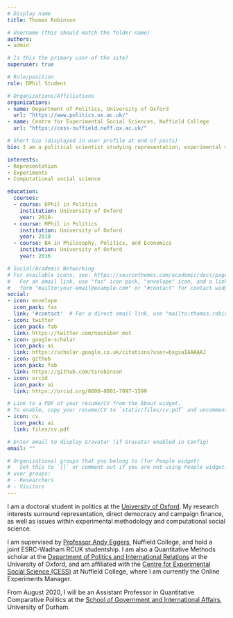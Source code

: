 ```yaml
---
# Display name
title: Thomas Robinson

# Username (this should match the folder name)
authors:
- admin

# Is this the primary user of the site?
superuser: true

# Role/position
role: DPhil Student

# Organizations/Affiliations
organizations:
- name: Department of Politics, University of Oxford
  url: "https://www.politics.ox.ac.uk/"
- name: Centre for Experimental Social Sciences, Nuffield College
  url: "https://cess-nuffield.nuff.ox.ac.uk/"

# Short bio (displayed in user profile at end of posts)
bio: I am a political scientist studying representation, experimental methods and computational social science.

interests:
- Representation
- Experiments
- Computational social science

education:
  courses:
  - course: DPhil in Politics
    institution: University of Oxford
    year: 2018-
  - course: MPhil in Politics
    institution: University of Oxford
    year: 2018
  - course: BA in Philosophy, Politics, and Economics
    institution: University of Oxford
    year: 2016

# Social/Academic Networking
# For available icons, see: https://sourcethemes.com/academic/docs/page-builder/#icons
#   For an email link, use "fas" icon pack, "envelope" icon, and a link in the
#   form "mailto:your-email@example.com" or "#contact" for contact widget.
social:
- icon: envelope
  icon_pack: fas
  link: '#contact'  # For a direct email link, use "mailto:thomas.robinson@politics.ox.ac.uk".
- icon: twitter
  icon_pack: fab
  link: https://twitter.com/nosnibor_mot
- icon: google-scholar
  icon_pack: ai
  link: https://scholar.google.co.uk/citations?user=bxgsaIAAAAAJ
- icon: github
  icon_pack: fab
  link: https://github.com/tsrobinson
- icon: orcid
  icon_pack: ai
  link: https://orcid.org/0000-0001-7097-1599

# Link to a PDF of your resume/CV from the About widget.
# To enable, copy your resume/CV to `static/files/cv.pdf` and uncomment the lines below.
- icon: cv
  icon_pack: ai
  link: files/cv.pdf

# Enter email to display Gravatar (if Gravatar enabled in Config)
email: ""

# Organizational groups that you belong to (for People widget)
#   Set this to `[]` or comment out if you are not using People widget.
# user_groups:
# - Researchers
# - Visitors
---
```


I am a doctoral student in politics at the [University of Oxford](http://www.ox.ac.uk). My research interests surround representation, direct democracy and campaign finance, as well as issues within experimental methodology and computational social science.

I am supervised by [Professor Andy Eggers](http://andy.egge.rs/), Nuffield College, and hold a joint ESRC-Wadham RCUK studentship. I am also a Quantitative Methods scholar at the [Department of Politics and International Relations](https://www.politics.ox.ac.uk/) at the University of Oxford, and am affiliated with the [Centre for Experimental Social Science (CESS)](https://cess-nuffield.nuff.ox.ac.uk/) at Nuffield College, where I am currently the Online Experiments Manager.

From August 2020, I will be an Assistant Professor in Quantitative Comparative Politics at the [School of Government and International Affairs](https://www.dur.ac.uk/sgia/), University of Durham.